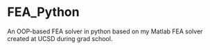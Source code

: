 # FEA_Python
An OOP-based FEA solver in python based on my Matlab FEA solver created at UCSD during grad school.

